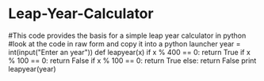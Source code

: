 # Leap-Year-Calculator
#This code provides the basis for a simple leap year calculator in python
#look at the code in raw form and copy it into a python launcher
year = int(input("Enter an year"))
def leapyear(x)
  if x % 400 == 0:
    return True
  if x % 100 == 0:
    return False
  if x % 100 == 0:
    return True
  else:
    return False
print leapyear(year)
